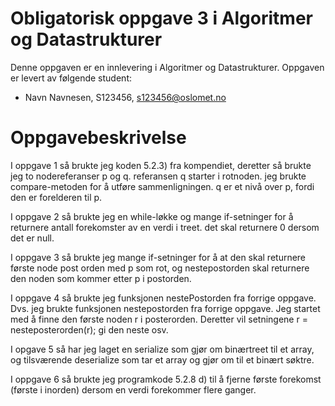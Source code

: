 # Obligatorisk oppgave 3 i Algoritmer og Datastrukturer

Denne oppgaven er en innlevering i Algoritmer og Datastrukturer. 
Oppgaven er levert av følgende student:
* Navn Navnesen, S123456, s123456@oslomet.no


# Oppgavebeskrivelse

I oppgave 1 så brukte jeg koden 5.2.3) fra kompendiet, deretter så brukte jeg to nodereferanser p og q. referansen q starter i rotnoden. jeg brukte compare-metoden for å utføre sammenligningen. 
q er et nivå over p, fordi den er forelderen til p. 

I oppgave 2 så brukte jeg en while-løkke og mange if-setninger for å returnere antall forekomster av en verdi i treet. det skal returnere 0 dersom det er null. 

I oppgave 3 så brukte jeg mange if-setninger for å at den skal returnere første node post orden med p som rot, og nestepostorden skal returnere den noden som kommer etter
p i postorden.  

I oppgave 4 så brukte jeg funksjonen nestePostorden fra forrige oppgave. Dvs. jeg brukte funksjonen nestepostorden fra forrige oppgave. Jeg startet med å finne den første noden 
r i posterorden. Deretter vil setningene r = nesteposterorden(r); gi den neste osv.  

I opgave 5 så har jeg laget en serialize som gjør om binærtreet til et array, og tilsværende deserialize som tar et array og gjør om til et binært søktre. 

I oppgave 6 så brukte jeg programkode 5.2.8 d) til å fjerne første forekomst (første i inorden) dersom en verdi forekommer flere ganger.

